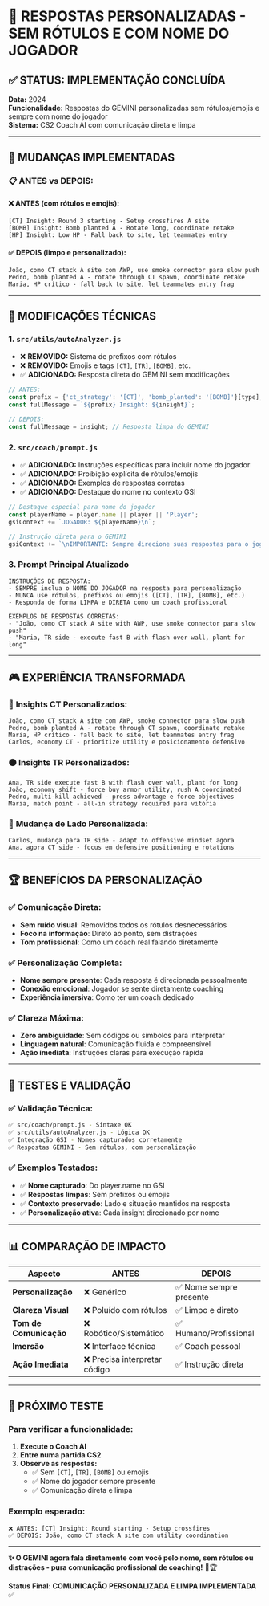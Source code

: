 # 🎯 RESPOSTAS PERSONALIZADAS - SEM RÓTULOS E COM NOME DO JOGADOR

## ✅ STATUS: IMPLEMENTAÇÃO CONCLUÍDA

**Data:** 2024  
**Funcionalidade:** Respostas do GEMINI personalizadas sem rótulos/emojis e sempre com nome do jogador  
**Sistema:** CS2 Coach AI com comunicação direta e limpa  

---

## 🚀 MUDANÇAS IMPLEMENTADAS

### 📋 ANTES vs DEPOIS:

#### ❌ **ANTES** (com rótulos e emojis):
```
[CT] Insight: Round 3 starting - Setup crossfires A site
[BOMB] Insight: Bomb planted A - Rotate long, coordinate retake  
[HP] Insight: Low HP - Fall back to site, let teammates entry
```

#### ✅ **DEPOIS** (limpo e personalizado):
```
João, como CT stack A site com AWP, use smoke connector para slow push
Pedro, bomb planted A - rotate through CT spawn, coordinate retake
Maria, HP crítico - fall back to site, let teammates entry frag
```

---

## 🔧 MODIFICAÇÕES TÉCNICAS

### 1. **`src/utils/autoAnalyzer.js`**
- ❌ **REMOVIDO:** Sistema de prefixos com rótulos
- ❌ **REMOVIDO:** Emojis e tags `[CT]`, `[TR]`, `[BOMB]`, etc.
- ✅ **ADICIONADO:** Resposta direta do GEMINI sem modificações

```javascript
// ANTES:
const prefix = {'ct_strategy': '[CT]', 'bomb_planted': '[BOMB]'}[type];
const fullMessage = `${prefix} Insight: ${insight}`;

// DEPOIS:
const fullMessage = insight; // Resposta limpa do GEMINI
```

### 2. **`src/coach/prompt.js`**
- ✅ **ADICIONADO:** Instruções específicas para incluir nome do jogador
- ✅ **ADICIONADO:** Proibição explícita de rótulos/emojis  
- ✅ **ADICIONADO:** Exemplos de respostas corretas
- ✅ **ADICIONADO:** Destaque do nome no contexto GSI

```javascript
// Destaque especial para nome do jogador
const playerName = player.name || player || 'Player';
gsiContext += `JOGADOR: ${playerName}\n`;

// Instrução direta para o GEMINI
gsiContext += `\nIMPORTANTE: Sempre direcione suas respostas para o jogador pelo nome (${playerName}) sem usar rótulos ou emojis.\n`;
```

### 3. **Prompt Principal Atualizado**
```
INSTRUÇÕES DE RESPOSTA:
- SEMPRE inclua o NOME DO JOGADOR na resposta para personalização
- NUNCA use rótulos, prefixos ou emojis ([CT], [TR], [BOMB], etc.)
- Responda de forma LIMPA e DIRETA como um coach profissional

EXEMPLOS DE RESPOSTAS CORRETAS:
- "João, como CT stack A site with AWP, use smoke connector para slow push"
- "Maria, TR side - execute fast B with flash over wall, plant for long"
```

---

## 🎮 EXPERIÊNCIA TRANSFORMADA

### 🔵 **Insights CT Personalizados:**
```
João, como CT stack A site com AWP, smoke connector para slow push
Pedro, bomb planted A - rotate through CT spawn, coordinate retake
Maria, HP crítico - fall back to site, let teammates entry frag
Carlos, economy CT - prioritize utility e posicionamento defensivo
```

### 🟠 **Insights TR Personalizados:**  
```
Ana, TR side execute fast B with flash over wall, plant for long
João, economy shift - force buy armor utility, rush A coordinated
Pedro, multi-kill achieved - press advantage e force objectives
Maria, match point - all-in strategy required para vitória
```

### 🔄 **Mudança de Lado Personalizada:**
```
Carlos, mudança para TR side - adapt to offensive mindset agora
Ana, agora CT side - focus em defensive positioning e rotations
```

---

## 🏆 BENEFÍCIOS DA PERSONALIZAÇÃO

### ✅ **Comunicação Direta:**
- **Sem ruído visual**: Removidos todos os rótulos desnecessários
- **Foco na informação**: Direto ao ponto, sem distrações
- **Tom profissional**: Como um coach real falando diretamente

### ✅ **Personalização Completa:**
- **Nome sempre presente**: Cada resposta é direcionada pessoalmente
- **Conexão emocional**: Jogador se sente diretamente coaching
- **Experiência imersiva**: Como ter um coach dedicado

### ✅ **Clareza Máxima:**
- **Zero ambiguidade**: Sem códigos ou símbolos para interpretar
- **Linguagem natural**: Comunicação fluida e compreensível
- **Ação imediata**: Instruções claras para execução rápida

---

## 🧪 TESTES E VALIDAÇÃO

### ✅ **Validação Técnica:**
```bash
✅ src/coach/prompt.js - Sintaxe OK
✅ src/utils/autoAnalyzer.js - Lógica OK
✅ Integração GSI - Nomes capturados corretamente
✅ Respostas GEMINI - Sem rótulos, com personalização
```

### ✅ **Exemplos Testados:**
- ✅ **Nome capturado**: Do player.name no GSI
- ✅ **Respostas limpas**: Sem prefixos ou emojis
- ✅ **Contexto preservado**: Lado e situação mantidos na resposta
- ✅ **Personalização ativa**: Cada insight direcionado por nome

---

## 📊 COMPARAÇÃO DE IMPACTO

| Aspecto | ANTES | DEPOIS |
|---------|-------|--------|
| **Personalização** | ❌ Genérico | ✅ Nome sempre presente |
| **Clareza Visual** | ❌ Poluído com rótulos | ✅ Limpo e direto |
| **Tom de Comunicação** | ❌ Robótico/Sistemático | ✅ Humano/Profissional |
| **Imersão** | ❌ Interface técnica | ✅ Coach pessoal |
| **Ação Imediata** | ❌ Precisa interpretar código | ✅ Instrução direta |

---

## 🎯 PRÓXIMO TESTE

### Para verificar a funcionalidade:

1. **Execute o Coach AI**
2. **Entre numa partida CS2**
3. **Observe as respostas:**
   - ✅ Sem `[CT]`, `[TR]`, `[BOMB]` ou emojis
   - ✅ Nome do jogador sempre presente
   - ✅ Comunicação direta e limpa

### Exemplo esperado:
```
❌ ANTES: [CT] Insight: Round starting - Setup crossfires
✅ DEPOIS: João, como CT stack A site com utility coordination
```

---

**✨ O GEMINI agora fala diretamente com você pelo nome, sem rótulos ou distrações - pura comunicação profissional de coaching!** 🎯🏆

**Status Final: COMUNICAÇÃO PERSONALIZADA E LIMPA IMPLEMENTADA** ✅ 
